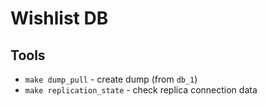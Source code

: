 # Wishlist DB

## Tools

-   `make dump_pull` - create dump (from `db_1`)
-   `make replication_state` - check replica connection data
